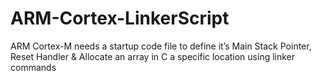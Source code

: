 # ARM-Cortex-LinkerScript
ARM Cortex-M needs a startup code file to define it’s Main Stack Pointer, Reset Handler & Allocate an array in C a specific location using linker commands
